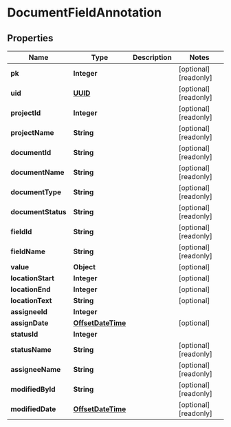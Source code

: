 

# DocumentFieldAnnotation

## Properties

Name | Type | Description | Notes
------------ | ------------- | ------------- | -------------
**pk** | **Integer** |  |  [optional] [readonly]
**uid** | [**UUID**](UUID.md) |  |  [optional] [readonly]
**projectId** | **Integer** |  |  [optional] [readonly]
**projectName** | **String** |  |  [optional] [readonly]
**documentId** | **String** |  |  [optional] [readonly]
**documentName** | **String** |  |  [optional] [readonly]
**documentType** | **String** |  |  [optional] [readonly]
**documentStatus** | **String** |  |  [optional] [readonly]
**fieldId** | **String** |  |  [optional] [readonly]
**fieldName** | **String** |  |  [optional] [readonly]
**value** | **Object** |  |  [optional]
**locationStart** | **Integer** |  |  [optional]
**locationEnd** | **Integer** |  |  [optional]
**locationText** | **String** |  |  [optional]
**assigneeId** | **Integer** |  | 
**assignDate** | [**OffsetDateTime**](OffsetDateTime.md) |  |  [optional]
**statusId** | **Integer** |  | 
**statusName** | **String** |  |  [optional] [readonly]
**assigneeName** | **String** |  |  [optional] [readonly]
**modifiedById** | **String** |  |  [optional] [readonly]
**modifiedDate** | [**OffsetDateTime**](OffsetDateTime.md) |  |  [optional] [readonly]



